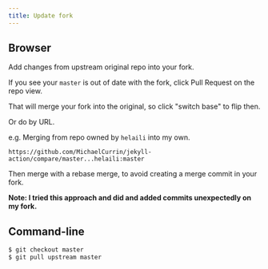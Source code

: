 ```yaml
---
title: Update fork
---
```


## Browser

Add changes from upstream original repo into your fork.

If you see your `master` is out of date with the fork, click Pull Request on the repo view.

That will merge your fork into the original, so click "switch base" to flip then.

Or do by URL.

e.g. Merging from repo owned by `helaili` into my own.

```
https://github.com/MichaelCurrin/jekyll-action/compare/master...helaili:master
```

Then merge with a rebase merge, to avoid creating a merge commit in your fork.

**Note: I tried this approach and did and added commits unexpectedly on my fork.**


## Command-line

```sh
$ git checkout master
$ git pull upstream master
```
